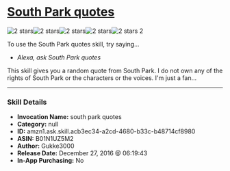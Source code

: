 # [South Park quotes](http://alexa.amazon.com/#skills/amzn1.ask.skill.acb3ec34-a2cd-4680-b33c-b48714cf8980)
![2 stars](../../images/ic_star_black_18dp_1x.png)![2 stars](../../images/ic_star_black_18dp_1x.png)![2 stars](../../images/ic_star_border_black_18dp_1x.png)![2 stars](../../images/ic_star_border_black_18dp_1x.png)![2 stars](../../images/ic_star_border_black_18dp_1x.png) 2

To use the South Park quotes skill, try saying...

* *Alexa, ask South Park quotes*

This skill gives you a random quote from South Park.
I do not own any of the rights of South Park or the characters or the voices. I'm just a fan...

***

### Skill Details

* **Invocation Name:** south park quotes
* **Category:** null
* **ID:** amzn1.ask.skill.acb3ec34-a2cd-4680-b33c-b48714cf8980
* **ASIN:** B01N1UZ5M2
* **Author:** Gukke3000
* **Release Date:** December 27, 2016 @ 06:19:43
* **In-App Purchasing:** No
